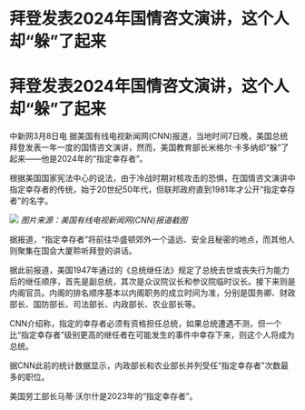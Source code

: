 # 拜登发表2024年国情咨文演讲，这个人却“躲”了起来

# 拜登发表2024年国情咨文演讲，这个人却“躲”了起来

中新网3月8日电
据美国有线电视新闻网(CNN)报道，当地时间7日晚，美国总统拜登发表一年一度的国情咨文演讲，然而，美国教育部长米格尔·卡多纳却“躲”了起来——他是2024年的“指定幸存者”。

根据美国国家宪法中心的说法，由于冷战时期对核攻击的恐惧，在国情咨文演讲中指定幸存者的传统，始于20世纪50年代，但联邦政府直到1981年才公开“指定幸存者”的名字。

![](https://inews.gtimg.com/om_bt/OLwL60kUvb-T1fvO0F3p_4_3KfJgucs4M2ImyTDmWPQHUAA/1000)
_图片来源：美国有线电视新闻网(CNN)报道截图_

据报道，“指定幸存者”将前往华盛顿郊外一个遥远、安全且秘密的地点，而其他人则聚集在国会大厦聆听拜登的讲话。

据此前报道，美国1947年通过的《总统继任法》规定了总统去世或丧失行为能力后的继任顺序，首先是副总统，其次是众议院议长和参议院临时议长。接下来则是内阁官员。内阁的排名顺序基本以内阁职务的成立时间为准，分别是国务卿、财政部长、国防部长、司法部长、内政部长、农业部长等。

CNN介绍称，指定的幸存者必须有资格担任总统，如果总统遭遇不测，但一个比“指定幸存者”级别更高的继任者在可能发生的事件中幸存下来，则这个人将成为总统。

据CNN此前的统计数据显示，内政部长和农业部长并列受任“指定幸存者”次数最多的职位。

美国劳工部长马蒂·沃尔什是2023年的“指定幸存者”。


